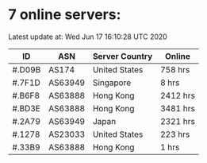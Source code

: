 # 7 online servers:

Latest update at: Wed Jun 17 16:10:28 UTC 2020

| ID | ASN | Server Country | Online |
| -- | --- | -------------- | ------ |
| #.D09B | AS174 | United States | 758 hrs |
| #.7F1D | AS63949 | Singapore | 8 hrs |
| #.B6F8 | AS63888 | Hong Kong | 2412 hrs |
| #.BD3E | AS63888 | Hong Kong | 3481 hrs |
| #.2A79 | AS63949 | Japan | 2321 hrs |
| #.1278 | AS23033 | United States | 223 hrs |
| #.33B9 | AS63888 | Hong Kong | 1 hrs |

